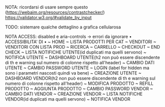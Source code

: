 NOTA: 
   ricordarsi di usare sempre questo (https://webaim.org/resources/contrastchecker/)
https://validator.w3.org/#validate_by_input

TODO:
   sistemare qualche dettaglino a grafica cellularosa

NOTA ACCESS:
      disabled e aria-controls -> errori da ignorare
   • ACCESSIBILITA' DI •
      ~ HOME
      ~ LISTA PRODOTTI PER CAT
      ~ VENDITORI
      ~ VENDITORI CON LISTA PROD
      ~ RICERCA
      ~ CARRELLO
      ~ CHECKOUT
      ~ END CHECK
      ~ LISTA NOTIFICHE UTENTE(id duplicati ma quelli servono)
      ~ NOTIFICA UTENTE
      ~ DASHBOARD UTENTE(h2 non può essere discendente di th e warning sul numero di colonne rispetto all'header)
      ~ CAMBIO DATI UTENTE
      ~ CAMBIO PASSWORD UTENTE
      ~ LOGIN (label for hidden ma sono i parametri nascosti quindi va bene)
      ~ CREAZIONE UTENTE
      ~ DASHBOARD VENDOR(h2 non può essere discendente di th e warning sul numero di colonne rispetto all'header)
      ~ MODIFICA PRODOTTO
      ~ REFILL PRODOTTO
      ~ AGGIUNTA PRODOTTO
      ~ CAMBIO PASSWORD VENDOR
      ~ CAMBIO DATI VENDOR
      ~ CREAZIONE VENDOR
      ~ LISTA NOTIFICHE VENDOR(id duplicati ma quelli servono)
      ~ NOTIFICA VENDOR



